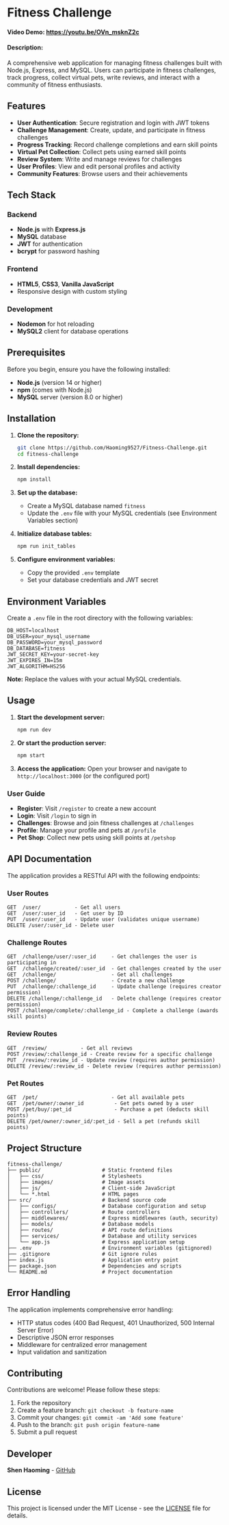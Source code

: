 # Fitness Challenge
#### Video Demo:  https://youtu.be/OVn_msknZ2c
#### Description:
A comprehensive web application for managing fitness challenges built with Node.js, Express, and MySQL. Users can participate in fitness challenges, track progress, collect virtual pets, write reviews, and interact with a community of fitness enthusiasts.

## Features

- **User Authentication**: Secure registration and login with JWT tokens
- **Challenge Management**: Create, update, and participate in fitness challenges
- **Progress Tracking**: Record challenge completions and earn skill points
- **Virtual Pet Collection**: Collect pets using earned skill points
- **Review System**: Write and manage reviews for challenges
- **User Profiles**: View and edit personal profiles and activity
- **Community Features**: Browse users and their achievements

## Tech Stack

### Backend
- **Node.js** with **Express.js**
- **MySQL** database
- **JWT** for authentication
- **bcrypt** for password hashing

### Frontend
- **HTML5**, **CSS3**, **Vanilla JavaScript**
- Responsive design with custom styling

### Development
- **Nodemon** for hot reloading
- **MySQL2** client for database operations

## Prerequisites

Before you begin, ensure you have the following installed:

- **Node.js** (version 14 or higher)
- **npm** (comes with Node.js)
- **MySQL** server (version 8.0 or higher)

## Installation

1. **Clone the repository:**
   ```bash
   git clone https://github.com/Haoming9527/Fitness-Challenge.git
   cd fitness-challenge
   ```

2. **Install dependencies:**
   ```bash
   npm install
   ```

3. **Set up the database:**
   - Create a MySQL database named `fitness`
   - Update the `.env` file with your MySQL credentials (see Environment Variables section)

4. **Initialize database tables:**
   ```bash
   npm run init_tables
   ```

5. **Configure environment variables:**
   - Copy the provided `.env` template
   - Set your database credentials and JWT secret

## Environment Variables

Create a `.env` file in the root directory with the following variables:

```env
DB_HOST=localhost
DB_USER=your_mysql_username
DB_PASSWORD=your_mysql_password
DB_DATABASE=fitness
JWT_SECRET_KEY=your-secret-key
JWT_EXPIRES_IN=15m
JWT_ALGORITHM=HS256
```

**Note:** Replace the values with your actual MySQL credentials.

## Usage

1. **Start the development server:**
   ```bash
   npm run dev
   ```

2. **Or start the production server:**
   ```bash
   npm start
   ```

3. **Access the application:**
   Open your browser and navigate to `http://localhost:3000` (or the configured port)

### User Guide

- **Register**: Visit `/register` to create a new account
- **Login**: Visit `/login` to sign in
- **Challenges**: Browse and join fitness challenges at `/challenges`
- **Profile**: Manage your profile and pets at `/profile`
- **Pet Shop**: Collect new pets using skill points at `/petshop`

## API Documentation

The application provides a RESTful API with the following endpoints:

### User Routes
```http
GET  /user/           - Get all users
GET  /user/:user_id   - Get user by ID
PUT  /user/:user_id   - Update user (validates unique username)
DELETE /user/:user_id - Delete user
```

### Challenge Routes
```http
GET  /challenge/user/:user_id     - Get challenges the user is participating in
GET  /challenge/created/:user_id  - Get challenges created by the user
GET  /challenge/                  - Get all challenges
POST /challenge/                  - Create a new challenge
PUT  /challenge/:challenge_id     - Update challenge (requires creator permission)
DELETE /challenge/:challenge_id   - Delete challenge (requires creator permission)
POST /challenge/complete/:challenge_id - Complete a challenge (awards skill points)
```

### Review Routes
```http
GET  /review/           - Get all reviews
POST /review/:challenge_id - Create review for a specific challenge
PUT  /review/:review_id - Update review (requires author permission)
DELETE /review/:review_id - Delete review (requires author permission)
```

### Pet Routes
```http
GET  /pet/                        - Get all available pets
GET  /pet/owner/:owner_id          - Get pets owned by a user
POST /pet/buy/:pet_id              - Purchase a pet (deducts skill points)
DELETE /pet/owner/:owner_id/:pet_id - Sell a pet (refunds skill points)
```

## Project Structure

```
fitness-challenge/
├── public/                    # Static frontend files
│   ├── css/                   # Stylesheets
│   ├── images/                # Image assets
│   ├── js/                    # Client-side JavaScript
│   └── *.html                 # HTML pages
├── src/                       # Backend source code
│   ├── configs/               # Database configuration and setup
│   ├── controllers/           # Route controllers
│   ├── middlewares/           # Express middlewares (auth, security)
│   ├── models/                # Database models
│   ├── routes/                # API route definitions
│   ├── services/              # Database and utility services
│   └── app.js                 # Express application setup
├── .env                       # Environment variables (gitignored)
├── .gitignore                 # Git ignore rules
├── index.js                   # Application entry point
├── package.json               # Dependencies and scripts
└── README.md                  # Project documentation
```

## Error Handling

The application implements comprehensive error handling:
- HTTP status codes (400 Bad Request, 401 Unauthorized, 500 Internal Server Error)
- Descriptive JSON error responses
- Middleware for centralized error management
- Input validation and sanitization

## Contributing

Contributions are welcome! Please follow these steps:

1. Fork the repository
2. Create a feature branch: `git checkout -b feature-name`
3. Commit your changes: `git commit -am 'Add some feature'`
4. Push to the branch: `git push origin feature-name`
5. Submit a pull request

## Developer

**Shen Haoming** - [GitHub](https://github.com/Haoming9527)

## License

This project is licensed under the MIT License - see the [LICENSE](LICENSE) file for details.
